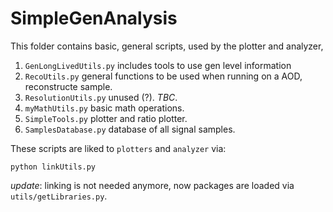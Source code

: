 # SimpleGenAnalysis

This folder contains basic, general scripts, used by the plotter and analyzer,

1. `GenLongLivedUtils.py` includes tools to use gen level information
2. `RecoUtils.py` general functions to be used when running on a AOD, reconstructe sample. 
3. `ResolutionUtils.py` unused (?). *TBC*.
4. `myMathUtils.py` basic math operations.
5. `SimpleTools.py` plotter and ratio plotter.
6. `SamplesDatabase.py` database of all signal samples.

These scripts are liked to `plotters` and `analyzer` via:

`python linkUtils.py`

*update*: linking is not needed anymore, now packages are loaded via `utils/getLibraries.py`. 